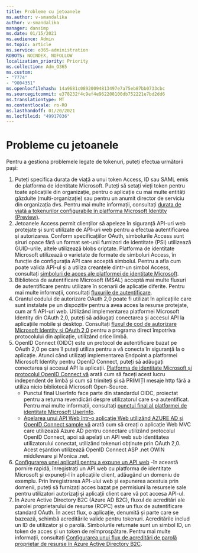```yaml
---
title: Probleme cu jetoanele
ms.author: v-smandalika
author: v-smandalika
manager: dansimp
ms.date: 01/15/2021
ms.audience: Admin
ms.topic: article
ms.service: o365-administration
ROBOTS: NOINDEX, NOFOLLOW
localization_priority: Priority
ms.collection: Adm_O365
ms.custom:
- "7774"
- "9004351"
ms.openlocfilehash: 14a9681c08920094813497e7a75eb87bb0733cbc
ms.sourcegitcommit: e378232f4c9ef4e962208100db752221e7bd2dd6
ms.translationtype: MT
ms.contentlocale: ro-RO
ms.lasthandoff: 01/20/2021
ms.locfileid: "49917036"
---
```

# <a name="issues-with-tokens"></a>Probleme cu jetoanele

Pentru a gestiona problemele legate de tokenuri, puteți efectua următorii pași:

1. Puteți specifica durata de viață a unui token Access, ID sau SAML emis de platforma de identitate Microsoft. Puteți să setați vieți token pentru toate aplicațiile din organizație, pentru o aplicație cu mai multe entități găzduite (multi-organizație) sau pentru un anumit director de serviciu din organizația dvs. Pentru mai multe informații, consultați [durata de viață a tokenurilor configurabile în platforma Microsoft Identity (Preview)](https://docs.microsoft.com/azure/active-directory/develop/active-directory-configurable-token-lifetimes).
2. Jetoanele Access permit clienților să apeleze în siguranță API-uri web protejate și sunt utilizate de API-uri web pentru a efectua autentificarea și autorizarea. Conform specificațiilor OAuth, simbolurile Access sunt șiruri opace fără un format set-unii furnizori de identitate (PSI) utilizează GUID-urile, altele utilizează blobs criptate. Platforma de identitate Microsoft utilizează o varietate de formate de simboluri Access, în funcție de configurația API care acceptă simbolul. Pentru a afla cum poate valida API-ul și a utiliza creanțele dintr-un simbol Access, consultați [simboluri de acces ale platformei de identitate Microsoft](https://docs.microsoft.com/azure/active-directory/develop/userinfo#calling-the-userinfo-endpoint).
3. Biblioteca de autentificare Microsoft (MSAL) acceptă mai multe fluxuri de autentificare pentru utilizare în scenarii de aplicație diferite. Pentru mai multe informații, consultați [fluxurile de autentificare](https://docs.microsoft.com/azure/active-directory/develop/msal-authentication-flows#how-each-flow-emits-tokens-and-codes).
4. Grantul codului de autorizare OAuth 2,0 poate fi utilizat în aplicațiile care sunt instalate pe un dispozitiv pentru a avea acces la resurse protejate, cum ar fi API-uri web. Utilizând implementarea platformei Microsoft Identity din OAuth 2,0, puteți să adăugați conectarea și accesul API la aplicațiile mobile și desktop. Consultați [fluxul de cod de autorizare Microsoft Identity și OAuth 2,0](https://docs.microsoft.com/azure/active-directory/develop/v2-oauth2-auth-code-flow#refresh-the-access-token) pentru a programa direct împotriva protocolului din aplicație, utilizând orice limbă.
5. OpenID Connect (OIDC) este un protocol de autentificare bazat pe OAuth 2,0 pe care îl puteți utiliza pentru a vă conecta în siguranță la o aplicație. Atunci când utilizați implementarea Endpoint a platformei Microsoft Identity pentru OpenID Connect, puteți să adăugați conectarea și accesul API la aplicații. [Platforma de identitate Microsoft și protocolul OpenID Connect vă](https://docs.microsoft.com/azure/active-directory/develop/v2-protocols-oidc#send-the-sign-in-request) arată cum să faceți acest lucru independent de limbă și cum să trimiteți și să PRIMIȚI mesaje http fără a utiliza nicio bibliotecă Microsoft Open-Source.
    - Punctul final UserInfo face parte din standardul OIDC, proiectat pentru a returna revendicări despre utilizatorul care s-a autentificat. Pentru mai multe informații, consultați [punctul final al platformei de identitate Microsoft UserInfo](https://docs.microsoft.com/azure/active-directory/develop/userinfo#consider-use-an-id-token-instead).
    - [Apelarea unui API Web într-o aplicație Web utilizând AZURE AD și OpenID Connect sample vă](https://docs.microsoft.com/samples/azure-samples/active-directory-dotnet-webapp-webapi-openidconnect/active-directory-dotnet-webapp-webapi-openidconnect/) arată cum să creați o aplicație Web MVC care utilizează Azure AD pentru conectare utilizând protocolul OpenID Connect, apoi să apelați un API web sub identitatea utilizatorului conectat, utilizând tokenuri obținute prin OAuth 2,0. Acest eșantion utilizează OpenID Connect ASP .net OWIN middleware și Monica .net.
6. [Configurarea unei aplicații pentru a expune un API web](https://docs.microsoft.com/azure/active-directory/develop/quickstart-configure-app-expose-web-apis) -în această pornire rapidă, înregistrați un API web cu platforma de identitate Microsoft și expuneți-l în aplicațiile client, adăugând un domeniu de exemplu. Prin înregistrarea API-ului web și expunerea acestuia prin domenii, puteți să furnizați acces bazat pe permisiuni la resursele sale pentru utilizatori autorizați și aplicații client care vă pot accesa API-ul.
7. În Azure Active Directory B2C (Azure AD B2C), fluxul de acreditări ale parolei proprietarului de resurse (ROPC) este un flux de autentificare standard OAuth. În acest flux, o aplicație, denumită și parte care se bazează, schimbă acreditările valide pentru tokenuri. Acreditările includ un ID de utilizator și o parolă. Simbolurile returnate sunt un simbol ID, un token de acces și un token de reîmprospătare. Pentru mai multe informații, consultați [Configurarea unui flux de acreditări de parolă proprietar de resurse în Azure Active Directory B2C](https://docs.microsoft.com/azure/active-directory-b2c/add-ropc-policy?tabs=app-reg-ga&pivots=b2c-user-flow). 

